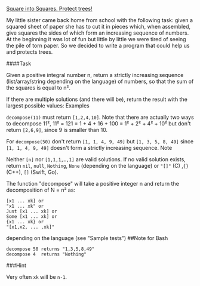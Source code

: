 [Square into Squares. Protect trees!](https://www.codewars.com/kata/square-into-squares-protect-trees/train/python)

My little sister came back home from school with the following task: given a squared sheet of paper she has to cut it in pieces which, when assembled, give squares the sides of which form an increasing sequence of numbers. At the beginning it was lot of fun but little by little we were tired of seeing the pile of torn paper. So we decided to write a program that could help us and protects trees.

####Task

Given a positive integral number n, return a strictly increasing sequence (list/array/string depending on the language) of numbers, so that the sum of the squares is equal to n².

If there are multiple solutions (and there will be), return the result with the largest possible values:
Examples

`decompose(11)` must return `[1,2,4,10]`. Note that there are actually two ways to decompose 11², 11² = 121 = 1 + 4 + 16 + 100 = 1² + 2² + 4² + 10² but don't return `[2,6,9]`, since 9 is smaller than 10.

For `decompose(50)` don't return `[1, 1, 4, 9, 49]` but `[1, 3, 5, 8, 49]` since `[1, 1, 4, 9, 49]` doesn't form a strictly increasing sequence.
Note

Neither `[n]` nor `[1,1,1,…,1]` are valid solutions. If no valid solution exists, return `nil`, `null`, `Nothing`, `None` (depending on the language) or `"[]"` (C) ,`{}` (C++), `[]` (Swift, Go).

The function "decompose" will take a positive integer n and return the decomposition of N = n² as:

    [x1 ... xk] or
    "x1 ... xk" or
    Just [x1 ... xk] or
    Some [x1 ... xk] or
    {x1 ... xk} or
    "[x1,x2, ... ,xk]"

depending on the language (see "Sample tests")
##Note for Bash

    decompose 50 returns "1,3,5,8,49"
    decompose 4  returns "Nothing"

###Hint

Very often `xk` will be `n-1`.
